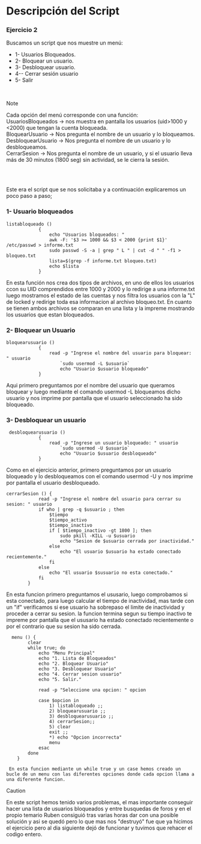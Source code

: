 # Descripción del Script
### Ejercicio 2

Buscamos un script que nos muestre un menú:
- 1- Usuarios Bloqueados.
- 2- Bloquear un usuario.
- 3- Desbloquear usuario.
- 4-- Cerrar sesión usuario
- 5- Salir
 <br>
 
>[!NOTE]
>Cada opción del menú corresponde con una función:<br>
>UsuariosBloqueados → nos muestra en pantalla los usuarios (uid>1000 y <2000) que tengan la cuenta bloqueada. <br>
>BloquearUsuario → Nos pregunta el nombre de un usuario y lo bloqueamos. <br>
>DesbloquearUsuario → Nos pregunta el nombre de un usuario y lo desbloqueamos. <br>
>CerrarSesion → Nos pregunta el nombre de un usuario, y si el usuario lleva más de 30 minutos (1800 seg) sin actividad, se le cierra la sesión.
<br>
<br>

Este era el script que se nos solicitaba y a continuación explicaremos un poco paso a paso;
### 1- Usuario bloqueados
````
listabloqueado () 
			{
				echo "Usuarios bloqueados: "
				awk -F: '$3 >= 1000 && $3 < 2000 {print $1}' /etc/passwd > informe.txt
				sudo passwd -S -a | grep " L " | cut -d " " -f1 > bloqueo.txt
				lista=$(grep -f informe.txt bloqueo.txt)
				echo $lista
			}
````

En esta función nos crea dos tipos de archivos, en uno de ellos los usuarios ccon su UID comprendidos entre 1000 y 2000  y lo redirige a una informe.txt
luego mostramos el estado de las cuentas y nos filtra los usuarios con la  "L" de locked y redirige toda esa informacion al archivo bloqueo.txt.
En cuanto se tienen ambos archivos se comparan en una lista y la impreme mostrando los usuarios que estan bloqueados.
<br>
### 2- Bloquear un Usuario
````
bloquearusuario () 
			{
				read -p "Ingrese el nombre del usuario para bloquear: " usuario
					`sudo usermod -L $usuario`
					echo "Usuario $usuario bloqueado"
			}
````
 Aqui primero preguntamos por el nombre del usuario que queramos bloquear y luego mediante el comando usermod -L bloqueamos dicho usuario y nos imprime por pantalla que el usuario seleccionado ha sido bloqueado.
<br>
### 3- Desbloquear un usuario
````
 desbloquearusuario ()
  			{
				read -p "Ingrese un usuario bloqueado: " usuario
					`sudo usermod -U $usuario`
					echo "Usuario $usuario desbloqueado"
			}
````
   Como en el ejercicio anterior, primero preguntamos por un usuario bloqueado y lo desbloqueamos con el comando usermod -U y nos imprime por pantalla el usuario desbloqueado.

````
cerrarSesion () {
			read -p "Ingrese el nombre del usuario para cerrar su sesion: " usuario
			if who | grep -q $usuario ; then
				$tiempo
				$tiempo_activo
				$tiempo_inactivo
				if [ $tiempo_inactivo -gt 1800 ]; then 
					sudo pkill -KILL -u $usuario
					echo "Sesion de $usuario cerrada por inactividad."
				else 
					echo "El usuario $usuario ha estado conectado recientemente."
				fi 
			else 
				echo "El usuario $susuario no esta conectado."
			fi
		}

````
  En esta funcion primero preguntamos el ususario, luego comprobamos si esta conectado, para luego calcular el tiempo de inactividad, mas tarde con un "if" verificamos si ese usuario ha sobrepaso el limite de inactividad y proceder a cerrar su sesion.
  la funcion termina segun su tiempo inactivo te impreme por pantalla que el ususario ha estado conectado recientemente o por el contrario que su sesion ha sido cerrada.

````
  menu () {
		clear 
		while true; do
			echo "Menu Principal"
			echo "1. Lista de Bloqueados"
			echo "2. Bloquear Usuario"
			echo "3. Desbloquear Usuario"
			echo "4. Cerrar sesion usuario"
			echo "5. Salir."
			
			read -p "Seleccione una opcion: " opcion 
			
			case $opcion in 
				1) listabloqueado ;;
				2) bloquearusuario ;;
				3) desbloquearusuario ;;
				4) cerrarSesion;;
				5) clear
				exit ;;
				*) echo "Opcion incorrecta" 
				menu 
			esac
		done
	}

 En esta funcion mediante un while true y un case hemos creado un bucle de un menu con las diferentes opciones donde cada opcion llama a una diferente funcion.
````
> [!CAUTION]
>En este script hemos tenido varios problemas, el mas importante conseguir hacer una lista de usuarios bloqueados y entre busquedas de foros y en el propio temario Ruben consiguió tras varias horas dar con una posible solución y asi se quedó
> pero lo que mas nos "destruyó" fue que ya hicimos el ejercicio  pero al dia siguiente dejó de funcionar y tuvimos que rehacer el codigo entero.
